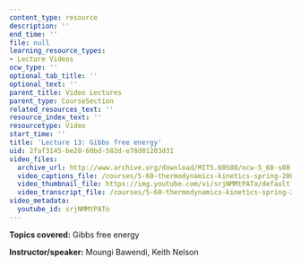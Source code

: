 ```yaml
---
content_type: resource
description: ''
end_time: ''
file: null
learning_resource_types:
- Lecture Videos
ocw_type: ''
optional_tab_title: ''
optional_text: ''
parent_title: Video Lectures
parent_type: CourseSection
related_resources_text: ''
resource_index_text: ''
resourcetype: Video
start_time: ''
title: 'Lecture 13: Gibbs free energy'
uid: 2faf3145-be20-60bd-582d-e78d01203d31
video_files:
  archive_url: http://www.archive.org/download/MIT5.60S08/ocw-5_60-s08-lec13_300k.mp4
  video_captions_file: /courses/5-60-thermodynamics-kinetics-spring-2008/0cad48be3db55080b651500350e6f998_srjNMMtPATo.vtt
  video_thumbnail_file: https://img.youtube.com/vi/srjNMMtPATo/default.jpg
  video_transcript_file: /courses/5-60-thermodynamics-kinetics-spring-2008/9e0c0cf339081332cfa29768b545f9d2_srjNMMtPATo.pdf
video_metadata:
  youtube_id: srjNMMtPATo
---
```


**Topics covered:** Gibbs free energy

**Instructor/speaker:** Moungi Bawendi, Keith Nelson



